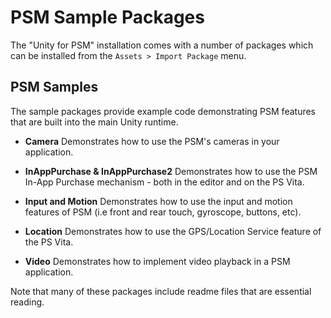 PSM Sample Packages
===

The "Unity for PSM" installation comes with a number of packages which can be installed from the ``Assets > Import Package`` menu.
 
## PSM Samples
 
The sample packages provide example code demonstrating PSM features that are built into the main Unity runtime.
 
* **Camera**
    Demonstrates how to use the PSM's cameras in your application.
 
* **InAppPurchase & InAppPurchase2**
    Demonstrates how to use the PSM In-App Purchase mechanism - both in the editor and on the PS Vita.

* **Input and Motion**
    Demonstrates how to use the input and motion features of PSM (i.e front and rear touch, gyroscope, buttons, etc).
 
* **Location**
    Demonstrates how to use the GPS/Location Service feature of the PS Vita.
 
* **Video**
    Demonstrates how to implement video playback in a PSM application.

Note that many of these packages include readme files that are essential reading.

